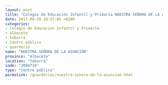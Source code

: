 ```yaml
---
layout: post
title: "Colegio de Educación Infantil y Primaria NUESTRA SEÑORA DE LA ASUNCIÓN"
date: 2017-09-20 20:57:05 +0200
categories:
- Colegio de Educación Infantil y Primaria
- albacete
- tobarra
- Centro público
- guarderia
name: "NUESTRA SEÑORA DE LA ASUNCIÓN"
province: "Albacete"
location: "Tobarra"
code: "2004719"
type: "Centro público"
permalink: /guarderias/nuestra-senora-de-la-asuncion.html
---
```

